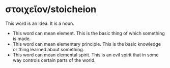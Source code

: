 # στοιχεῖον/stoicheion

This word is an idea. It is a noun.

* This word can mean element. This is the basic thing of which something is made.
* This word can mean elementary principle. This is the basic knowledge or thing learned about something.
* This word can mean elemental spirit. This is an evil spirit that in some way controls certain parts of the world.

